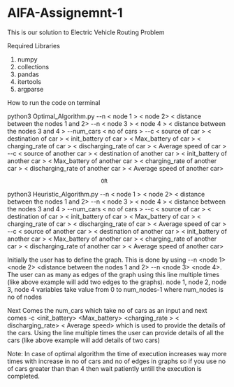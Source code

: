 # AIFA-Assignemnt-1
This is our solution to Electric Vehicle Routing Problem

Required Libraries  
1) numpy
2) collections
3) pandas
4) itertools
5) argparse

How to run the code on terminal


python3 Optimal_Algorithm.py  --n < node 1 > < node 2> < distance between the nodes 1 and 2> --n < node 3 > < node 4 > < distance between the nodes 3 and 4 > --num_cars < no of cars > --c < source of car > < destination of car > < init_battery of car > < Max_battery of car > < charging_rate of car > < discharging_rate of car > < Average speed of car > 
 --c < source of another car > < destination of another car > < init_battery of another car > < Max_battery of another car > < charging_rate of another car > < discharging_rate of another car > < Average speed of another car> 
 
                                  OR 
                                  
                                  
python3 Heuristic_Algorithm.py  --n < node 1 > < node 2> < distance between the nodes 1 and 2> --n < node 3 > < node 4 > < distance between the nodes 3 and 4 > --num_cars < no of cars > --c < source of car > < destination of car > < init_battery of car > < Max_battery of car > < charging_rate of car > < discharging_rate of car > < Average speed of car > 
 --c < source of another car > < destination of another car > < init_battery of another car > < Max_battery of another car > < charging_rate of another car > < discharging_rate of another car > < Average speed of another car> 
  
Initially the user has to define the graph. This is done by using  --n <node 1> <node 2> <distance between the nodes 1 and 2> --n <node 3> <node 4>. The user can as many as edges of the graph using this line multiple times (like above example will add two edges to the graphs). node 1, node 2, node 3, node 4 variables take value from 0 to num_nodes-1 where num_nodes is no of nodes 

Next Comes the num_cars which take no of cars as an input and next comes -c <source> <destination> <init_battery> <Max_battery> <charging_rate > < discharging_rate> < Average speed> which is used to provide the details of the cars. Using the line multiple times the user can provide details of all the cars (like above example will add details of two cars)
  
Note: In case of optimal algorithm the time of execution increases way more times with increase in no of cars and no of edges in graphs so if you use no of cars greater than than 4 then wait patiently untill the execution is completed. 
